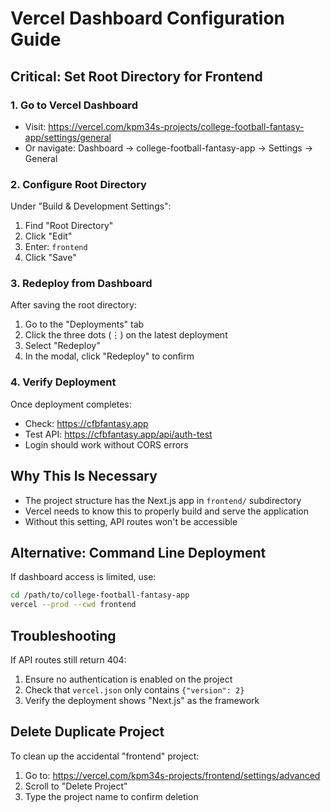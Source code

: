 # Vercel Dashboard Configuration Guide

## Critical: Set Root Directory for Frontend

### 1. Go to Vercel Dashboard
- Visit: https://vercel.com/kpm34s-projects/college-football-fantasy-app/settings/general
- Or navigate: Dashboard → college-football-fantasy-app → Settings → General

### 2. Configure Root Directory
Under "Build & Development Settings":
1. Find "Root Directory"
2. Click "Edit"
3. Enter: `frontend`
4. Click "Save"

### 3. Redeploy from Dashboard
After saving the root directory:
1. Go to the "Deployments" tab
2. Click the three dots (⋮) on the latest deployment
3. Select "Redeploy"
4. In the modal, click "Redeploy" to confirm

### 4. Verify Deployment
Once deployment completes:
- Check: https://cfbfantasy.app
- Test API: https://cfbfantasy.app/api/auth-test
- Login should work without CORS errors

## Why This Is Necessary
- The project structure has the Next.js app in `frontend/` subdirectory
- Vercel needs to know this to properly build and serve the application
- Without this setting, API routes won't be accessible

## Alternative: Command Line Deployment
If dashboard access is limited, use:
```bash
cd /path/to/college-football-fantasy-app
vercel --prod --cwd frontend
```

## Troubleshooting
If API routes still return 404:
1. Ensure no authentication is enabled on the project
2. Check that `vercel.json` only contains `{"version": 2}`
3. Verify the deployment shows "Next.js" as the framework

## Delete Duplicate Project
To clean up the accidental "frontend" project:
1. Go to: https://vercel.com/kpm34s-projects/frontend/settings/advanced
2. Scroll to "Delete Project"
3. Type the project name to confirm deletion

